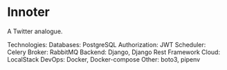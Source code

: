 # Innoter

A Twitter analogue.

Technologies:
Databases: PostgreSQL
Authorization: JWT
Scheduler: Celery
Broker: RabbitMQ
Backend: Django, Django Rest Framework
Cloud: LocalStack
DevOps: Docker, Docker-compose
Other: boto3, pipenv
